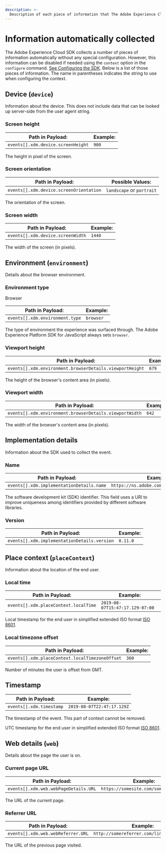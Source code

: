 ```yaml
---
description: >-
  Description of each piece of information that The Adobe Experience Cloud SDK collects automatically
---
```

# Information automatically collected

The Adobe Experience Cloud SDK collects a number of pieces of information automatically without any special configuration. However, this information can be disabled if needed using the `context` option in the `configure` command. [See Configuring the SDK](../fundamentals/configuring-the-sdk.md). Below is a list of those pieces of information. The name in parentheses indicates the string to use when configuring the context.

## Device (`device`)

Information about the device. This does not include data that can be looked up server-side from the user agent string.

### Screen height

| **Path in Payload:**               | **Example:** |
| ---------------------------------- | ------------ |
| `events[].xdm.device.screenHeight` | `900`        |

The height in pixel of the screen.  

### Screen orientation

| **Path in Payload:**                    | **Possible Values:**      |
| --------------------------------------- | ------------------------- |
| `events[].xdm.device.screenOrientation` | `landscape` or `portrait` |

The orientation of the screen.

### Screen width

| **Path in Payload:**              | **Example:** |
| --------------------------------- | ------------ |
| `events[].xdm.device.screenWidth` | `1440`       |

The width of the screen (in pixels).  

## Environment (`environment`)

Details about the browser environment.

### Environment type

Browser

| **Path in Payload:**            | **Example:** |
| ------------------------------- | ------------ |
| `events[].xdm.environment.type` | `browser`    |

The type of environment the experience was surfaced through. The Adobe Experience Platform SDK for JavaScript always sets `browser`.

### Viewport height

| **Path in Payload:**                                     | **Example:** |
| -------------------------------------------------------- | ------------ |
| `events[].xdm.environment.browserDetails.viewportHeight` | `679`        |

The height of the browser's content area (in pixels).

### Viewport width

| **Path in Payload:**                                    | **Example:** |
| ------------------------------------------------------- | ------------ |
| `events[].xdm.environment.browserDetails.viewportWidth` | `642`        |

The width of the browser's content area (in pixels).

## Implementation details

Information about the SDK used to collect the event.

### Name

| **Path in Payload:**                      | **Example:**                            |
| ----------------------------------------- | --------------------------------------- |
| `events[].xdm.implementationDetails.name` | `https://ns.adobe.com/experience/alloy` |

The software development kit (SDK) identifier.  This field uses a URI to improve uniqueness among identifiers provided by different software libraries.

### Version

| **Path in Payload:**                         | **Example:** |
| -------------------------------------------- | ------------ |
| `events[].xdm.implementationDetails.version` | `0.11.0`     |

## Place context (`placeContext`)

Information about the location of the end user.

### Local time

| **Path in Payload:**                  | **Example:**                    |
| ------------------------------------- | ------------------------------- |
| `events[].xdm.placeContext.localTime` | `2019-08-07T15:47:17.129-07:00` |

Local timestamp for the end user in simplified extended ISO format [ISO 8601](https://tools.ietf.org/html/rfc3339#section-5.6).

### Local timezone offset

| **Path in Payload:**                            | **Example:** |
| ----------------------------------------------- | ------------ |
| `events[].xdm.placeContext.localTimezoneOffset` | `360`        |

Number of minutes the user is offset from GMT.  

## Timestamp

| **Path in Payload:**     | **Example:**               |
| ------------------------ | -------------------------- |
| `events[].xdm.timestamp` | `2019-08-07T22:47:17.129Z` |

The timestamp of the event.  This part of context cannot be removed.

UTC timestamp for the end user in simplified extended ISO format [ISO 8601](https://tools.ietf.org/html/rfc3339#section-5.6).

## Web details (`web`)

Details about the page the user is on.

### Current page URL

| **Path in Payload:**                  | **Example:**                         |
| ------------------------------------- | ------------------------------------ |
| `events[].xdm.web.webPageDetails.URL` | `https://somesite.com/somepage.html` |

The URL of the current page.  

### Referrer URL

| **Path in Payload:**               | **Example:**                              |
| ---------------------------------- | ----------------------------------------- |
| `events[].xdm.web.webReferrer.URL` | `http://somereferrer.com/linkedpage.html` |

The URL of the previous page visited.

